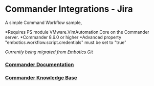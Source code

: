 # Commander Integrations - Jira

A simple Command Workflow sample, 

*Requires PS module VMware.VimAutomation.Core on the Commander server.
*Commander 8.6.0 or higher
*Advanced property "embotics.workflow.script.credentials" must be set to "true"

*Currently being migrated from [Embotics Git](https://github.com/Embotics)*

### [Commander Documentation](https://docs.snowsoftware.com/commander/index.htm)

### [Commander Knowledge Base](https://community.snowsoftware.com/s/topic/0TO1r000000E5srGAC/commander?tabset-056aa=2)
